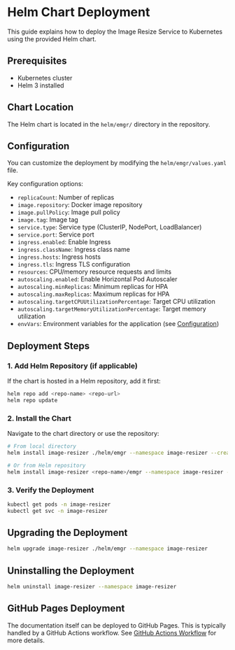 # Helm Chart Deployment

This guide explains how to deploy the Image Resize Service to Kubernetes using the provided Helm chart.

## Prerequisites

- Kubernetes cluster
- Helm 3 installed

## Chart Location

The Helm chart is located in the `helm/emgr/` directory in the repository.

## Configuration

You can customize the deployment by modifying the `helm/emgr/values.yaml` file.

Key configuration options:

- `replicaCount`: Number of replicas
- `image.repository`: Docker image repository
- `image.pullPolicy`: Image pull policy
- `image.tag`: Image tag
- `service.type`: Service type (ClusterIP, NodePort, LoadBalancer)
- `service.port`: Service port
- `ingress.enabled`: Enable Ingress
- `ingress.className`: Ingress class name
- `ingress.hosts`: Ingress hosts
- `ingress.tls`: Ingress TLS configuration
- `resources`: CPU/memory resource requests and limits
- `autoscaling.enabled`: Enable Horizontal Pod Autoscaler
- `autoscaling.minReplicas`: Minimum replicas for HPA
- `autoscaling.maxReplicas`: Maximum replicas for HPA
- `autoscaling.targetCPUUtilizationPercentage`: Target CPU utilization
- `autoscaling.targetMemoryUtilizationPercentage`: Target memory utilization
- `envVars`: Environment variables for the application (see [Configuration](../getting-started/configuration.md))

## Deployment Steps

### 1. Add Helm Repository (if applicable)

If the chart is hosted in a Helm repository, add it first:

```bash
helm repo add <repo-name> <repo-url>
helm repo update
```

### 2. Install the Chart

Navigate to the chart directory or use the repository:

```bash
# From local directory
helm install image-resizer ./helm/emgr --namespace image-resizer --create-namespace

# Or from Helm repository
helm install image-resizer <repo-name>/emgr --namespace image-resizer --create-namespace
```

### 3. Verify the Deployment

```bash
kubectl get pods -n image-resizer
kubectl get svc -n image-resizer
```

## Upgrading the Deployment

```bash
helm upgrade image-resizer ./helm/emgr --namespace image-resizer
```

## Uninstalling the Deployment

```bash
helm uninstall image-resizer --namespace image-resizer
```

## GitHub Pages Deployment

The documentation itself can be deployed to GitHub Pages. This is typically handled by a GitHub Actions workflow. See [GitHub Actions Workflow](#github-actions-workflow) for more details.